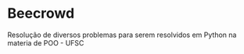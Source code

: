 # Beecrowd
Resolução de diversos problemas para serem resolvidos em Python na materia de POO - UFSC
